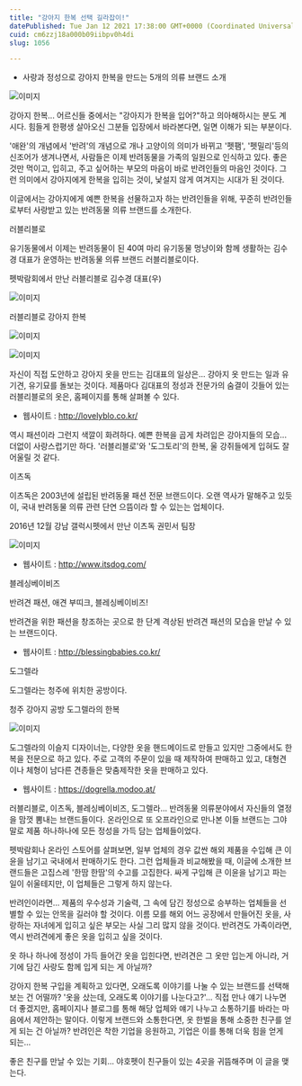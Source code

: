 ```yaml
---
title: "강아지 한복 선택 길라잡이!"
datePublished: Tue Jan 12 2021 17:38:00 GMT+0000 (Coordinated Universal Time)
cuid: cm6zzj18a000b09iibpv0h4di
slug: 1056

---
```



- 사랑과 정성으로 강아지 한복을 만드는 5개의 의류 브랜드 소개

![이미지](https://cdn.hashnode.com/res/hashnode/image/upload/v1739248278394/5108a803-f241-4d18-a3ab-a3ef2daede1f.png)

강아지 한복... 어르신들 중에서는 "강아지가 한복을 입어?"하고 의아해하시는 분도 계시다. 힘들게 한평생 살아오신 그분들 입장에서 바라본다면, 일면 이해가 되는 부분이다.

'애완'의 개념에서 '반려'의 개념으로 개나 고양이의 의미가 바뀌고 '펫팸', '펫밀리'등의 신조어가 생겨나면서, 사람들은 이제 반려동물을 가족의 일원으로 인식하고 있다. 좋은 것만 먹이고, 입히고, 주고 싶어하는 부모의 마음이 바로 반려인들의 마음인 것이다. 그런 의미에서 강아지에게 한복을 입히는 것이, 낯설지 않게 여겨지는 시대가 된 것이다.

이글에서는 강아지에게 예쁜 한복을 선물하고자 하는 반려인들을 위해, 꾸준히 반려인들로부터 사랑받고 있는 반려동물 의류 브랜드를 소개한다.

러블리블로

유기동물에서 이제는 반려동물이 된 40여 마리 유기동물 멍냥이와 함께 생활하는 김수경 대표가 운영하는 반려동물 의류 브랜드 러블리블로이다.

펫박람회에서 만난 러블리블로 김수경 대표(우)

![이미지](https://cdn.hashnode.com/res/hashnode/image/upload/v1739248280973/b319ee61-3de7-4453-85c3-e9f3c2745e01.jpeg)

러블리블로 강아지 한복

![이미지](https://cdn.hashnode.com/res/hashnode/image/upload/v1739248283753/7e408d22-8728-4912-b5d4-e3705be55d8a.jpeg)

![이미지](https://cdn.hashnode.com/res/hashnode/image/upload/v1739248286784/eecf4e59-a9e8-4f65-ad33-bfecfaa9367b.jpeg)

자신이 직접 도안하고 강아지 옷을 만드는 김대표의 일상은... 강아지 옷 만드는 일과 유기견, 유기묘를 돌보는 것이다. 제품마다 김대표의 정성과 전문가의 숨결이 깃들어 있는 러블리블로의 옷은, 홈페이지를 통해 살펴볼 수 있다.

- 웹사이트 : http://lovelyblo.co.kr/

역시 패션이라 그런지 색깔이 화려하다. 예쁜 한복을 곱게 차려입은 강아지들의 모습... 더없이 사랑스럽기만 하다. '러블리블로'와 '도그토리'의 한복, 울 강쥐들에게 입혀도 잘 어울릴 것 같다.

이츠독

이츠독은 2003년에 설립된 반려동물 패션 전문 브랜드이다. 오랜 역사가 말해주고 있듯이, 국내 반려동물 의류 관련 단연 으뜸이라 할 수 있는는 업체이다.

2016년 12월 강남 갤럭시펫에서 만난 이츠독 권민서 팀장

![이미지](https://cdn.hashnode.com/res/hashnode/image/upload/v1739248289794/d150f8b4-530c-4499-8891-3a9a63317a38.png)

- 웹사이트 : http://www.itsdog.com/

블레싱베이비즈

반려견 패션, 애견 부띠크, 블레싱베이비즈!

반려견을 위한 패션을 창조하는 곳으로 한 단계 격상된 반려견 패션의 모습을 만날 수 있는 브랜드이다.

- 웹사이트 : http://blessingbabies.co.kr/

도그렐라

도그렐라는 청주에 위치한 공방이다.

청주 강아지 공방 도그렐라의 한복

![이미지](https://cdn.hashnode.com/res/hashnode/image/upload/v1739248292763/6d721a09-af61-4b77-83c1-b88f69e52a50.jpeg)

도그렐라의 이슬지 디자이너는, 다양한 옷을 핸드메이드로 만들고 있지만 그중에서도 한복을 전문으로 하고 있다. 주로 고객의 주문이 있을 때 제작하여 판매하고 있고, 대형견이나 체형이 남다른 견종들은 맞춤제작한 옷을 판매하고 있다.

- 웹사이트 : https://dogrella.modoo.at/

러블리블로, 이츠독, 블레싱베이비즈, 도그렐라... 반려동물 의류분야에서 자신들의 열정을 맘껏 뽐내는 브랜드들이다. 온라인으로 또 오프라인으로 만나본 이들 브랜드는 그야말로 제품 하나하나에 모든 정성을 가득 담는 업체들이었다.

펫박람회나 온라인 스토어를 살펴보면, 일부 업체의 경우 값싼 해외 제품을 수입해 큰 이윤을 남기고 국내에서 판매하기도 한다. 그런 업체들과 비교해봤을 때, 이글에 소개한 브랜드들은 고집스레 '한땀 한땀'의 수고를 고집한다. 싸게 구입해 큰 이윤을 남기고 파는 일이 쉬울테지만, 이 업체들은 그렇게 하지 않는다.

반려인이라면... 제품의 우수성과 기술력, 그 속에 담긴 정성으로 승부하는 업체들을 선별할 수 있는 안목을 길러야 할 것이다. 이름 모를 해외 어느 공장에서 만들어진 옷을, 사랑하는 자녀에게 입히고 싶은 부모는 사실 그리 많지 않을 것이다. 반려견도 가족이라면, 역시 반려견에게 좋은 옷을 입히고 싶을 것이다.

옷 하나 하나에 정성이 가득 들어간 옷을 입힌다면, 반려견은 그 옷만 입는게 아니라, 거기에 담긴 사랑도 함께 입게 되는 게 아닐까?

강아지 한복 구입을 계획하고 있다면, 오래도록 이야기를 나눌 수 있는 브랜드를 선택해보는 건 어떨까? '옷을 샀는데, 오래도록 이야기를 나눈다고?'... 직접 만나 얘기 나누면 더 좋겠지만, 홈페이지나 블로그를 통해 해당 업체와 얘기 나누고 소통하기를 바라는 마음에서 제안하는 말이다. 이렇게 브랜드와 소통한다면, 옷 한벌을 통해 소중한 친구를 얻게 되는 건 아닐까? 반려인은 착한 기업을 응원하고, 기업은 이를 통해 더욱 힘을 얻게 되는...

좋은 친구를 만날 수 있는 기회... 야호펫이 친구들이 있는 4곳을 귀뜸해주며 이 글을 맺는다.